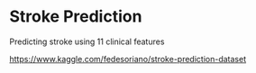 # Stroke Prediction

Predicting stroke using 11 clinical features

https://www.kaggle.com/fedesoriano/stroke-prediction-dataset
